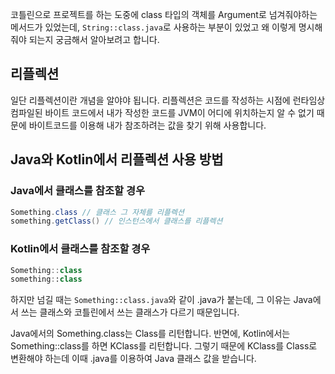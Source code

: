 
코틀린으로 프로젝트를 하는 도중에 class 타입의 객체를 Argument로 넘겨줘야하는 메서드가 있었는데, `String::class.java`로 사용하는 부분이 있었고 왜 이렇게 명시해줘야 되는지 궁금해서 알아보려고 합니다.


## 리플렉션

일단 리플렉션이란 개념을 알야야 됩니다. 리플렉션은 코드를 작성하는 시점에 런타임상 컴파일된 바이트 코드에서 내가 작성한 코드를 JVM이 어디에 위치하는지 알 수 없기 때문에 바이트코드를 이용해 내가 참조하려는 값을 찾기 위해 사용합니다.

## Java와 Kotlin에서 리플렉션 사용 방법

### Java에서 클래스를 참조할 경우

```java
Something.class // 클래스 그 자체를 리플렉션
something.getClass() // 인스턴스에서 클래스를 리플렉션
```


### Kotlin에서 클래스를 참조할 경우

```kotlin
Something::class
something::class
```

하지만 넘길 때는 `Something::class.java`와 같이 .java가 붙는데, 그 이유는 Java에서 쓰는 클래스와 코틀린에서 쓰는 클래스가 다르기 때문입니다.

Java에서의 Something.class는 Class를 리턴합니다. 반면에, Kotlin에서는 Something::class를 하면 KClass를 리턴합니다. 그렇기 때문에 KClass를 Class로 변환해야 하는데 이때 .java를 이용하여 Java 클래스 값을 받습니다.


